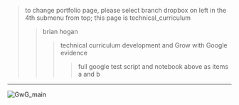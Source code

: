 > to change portfolio page, please select branch dropbox on left in the 4th submenu from top; this page is technical_curriculum  
>> brian hogan  
>>> technical curriculum development and Grow with Google evidence  
>>>> full google test script and notebook above as items a and b  
------------

![GwG_main](https://user-images.githubusercontent.com/59778456/194034569-c4bb9e4b-da92-4233-849f-6a84f2488265.JPG)
